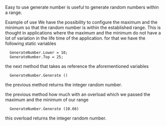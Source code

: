 Easy to use generate number is useful to generate random numbers within a range.

Example of use
We have the possibility to configure the maximum and the minimum so that the random number is within the established range. This is thought in
applications where the maximum and the minimum do not have a lot of variation in the life time of the application.
for that we have the following static variables

      GenerateNumber.Lower = 10;
      GenerateNumber.Top = 25;
the next method that takes as reference the aforementioned variables

      GenerateNumber.Generate ()
the previous method returns the integer random number.

the previous method how much with an overload which we passed the maximum and the minimum of our range

      GenerateNumber.Generate (10.66)
this overload returns the integer random number.

